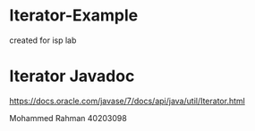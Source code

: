 # Iterator-Example
created for isp lab

# Iterator Javadoc
https://docs.oracle.com/javase/7/docs/api/java/util/Iterator.html

Mohammed Rahman 40203098
